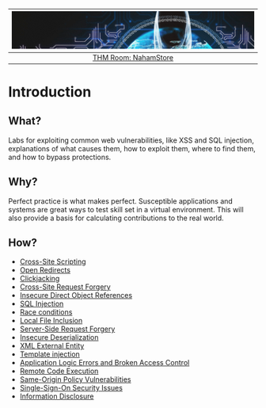 | ![NahamStore](../../_static/images/bbh-room-banner.png) |
|:--:|
| [THM Room: NahamStore](https://tryhackme.com/room/nahamstore) |

# Introduction

## What?

Labs for exploiting common web vulnerabilities, like XSS and SQL injection, explanations of what causes them, how 
to exploit them, where to find them, and how to bypass protections.

## Why?

Perfect practice is what makes perfect. Susceptible applications and systems are great ways to test skill set in a 
virtual environment. This will also provide a basis for calculating contributions to the real world.

## How?

* [Cross-Site Scripting](red-app:docs/exploit/xss)
* [Open Redirects](red-app:docs/exploit/redirects)
* [Clickjacking](red-app:docs/exploit/clickjacking)
* [Cross-Site Request Forgery](red-app:docs/exploit/csrf)
* [Insecure Direct Object References](red-app:docs/exploit/idor)
* [SQL Injection](red-app:docs/exploit/sql)
* [Race conditions](red-app:docs/exploit/race)
* [Local File Inclusion](red-app:docs/exploit/lfi)
* [Server-Side Request Forgery](red-app:docs/exploit/ssrf)
* [Insecure Deserialization](red-app:docs/exploit/id)
* [XML External Entity](red-app:docs/exploit/xxe)
* [Template injection](red-app:docs/exploit/ti)
* [Application Logic Errors and Broken Access Control](red-app:docs/exploit/access)
* [Remote Code Execution](red-app:docs/exploit/rce)
* [Same-Origin Policy Vulnerabilities](red-app:docs/exploit/sop)
* [Single-Sign-On Security Issues](red-app:docs/exploit/sso)
* [Information Disclosure](red-app:docs/exploit/disclosure)